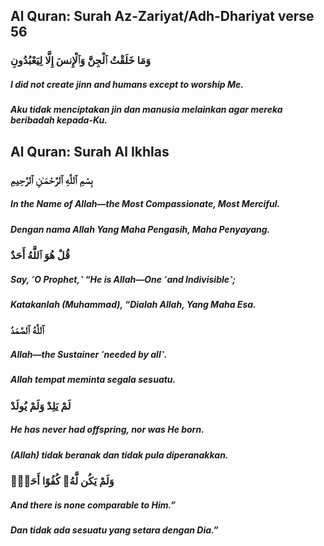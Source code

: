 ## Al Quran: Surah Az-Zariyat/Adh-Dhariyat verse 56
### وَمَا خَلَقْتُ ٱلْجِنَّ وَٱلْإِنسَ إِلَّا لِيَعْبُدُونِ
##### I did not create jinn and humans except to worship Me.
##### Aku tidak menciptakan jin dan manusia melainkan agar mereka beribadah kepada-Ku.


## Al Quran: Surah Al Ikhlas
### بِسْمِ ٱللَّهِ ٱلرَّحْمَـٰنِ ٱلرَّحِيمِ
##### In the Name of Allah—the Most Compassionate, Most Merciful.
##### Dengan nama Allah Yang Maha Pengasih, Maha Penyayang.
### قُلْ هُوَ ٱللَّهُ أَحَدٌ
##### Say, ˹O Prophet,˺ “He is Allah—One ˹and Indivisible˺;
##### Katakanlah (Muhammad), “Dialah Allah, Yang Maha Esa.
### ٱللَّهُ ٱلصَّمَدُ
##### Allah—the Sustainer ˹needed by all˺.
##### Allah tempat meminta segala sesuatu.
### لَمْ يَلِدْ وَلَمْ يُولَدْ
##### He has never had offspring, nor was He born.
##### (Allah) tidak beranak dan tidak pula diperanakkan.
### وَلَمْ يَكُن لَّهُۥ كُفُوًا أَحَدٌۢ
##### And there is none comparable to Him.”
##### Dan tidak ada sesuatu yang setara dengan Dia.”

<!--
**mahesame/mahesame** is a ✨ _special_ ✨ repository because its `README.md` (this file) appears on your GitHub profile.

Here are some ideas to get you started:

- 🔭 I’m currently working on ...
- 🌱 I’m currently learning ...
- 👯 I’m looking to collaborate on ...
- 🤔 I’m looking for help with ...
- 💬 Ask me about ...
- 📫 How to reach me: ...
- 😄 Pronouns: ...
- ⚡ Fun fact: ...
-->
